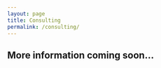 ```yaml
---
layout: page
title: Consulting
permalink: /consulting/
---
```


<h2>More information coming soon...<h2>